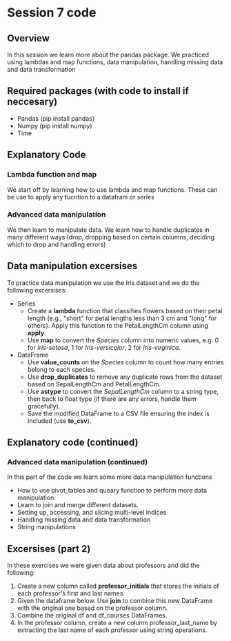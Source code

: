 # Session 7 code

## Overview
In this session we learn more about the pandas package. We practiced using lambdas and map functions, data manipulation, handling missing data and data transformation

## Required packages (with code to install if neccesary)
- Pandas (pip install pandas)
- Numpy (pip install numpy)
- Time

## Explanatory Code

### Lambda function and map

We start off by learning how to use lambda and map functions. These can be use to apply any fucntion to a datafram or series

### Advanced data manipulation

We then learn to manipulate data.
We learn how to handle duplicates in many different ways (drop, dropping based on certain columns, deciding which to drop and handling errors)

## Data manipulation excersises

To practice data manipulation we use the Iris dataset and we do the following excersises:
- Series
    - Create a **lambda** function that classifies flowers based on their petal length (e.g., "short" for petal lengths less than 3 cm and "long" for others). Apply this function to the PetalLengthCm column using **apply**.
    - Use **map** to convert the *Species* column into numeric values, e.g. 0 for *Iris-setosa*, 1 for *Iris-versicolor*, 2 for *Iris-virginica*.
- DataFrame
    - Use **value_counts** on the *Species* column to count how many entries belong to each species.
    - Use **drop_duplicates** to remove any duplicate rows from the dataset based on SepalLengthCm and PetalLengthCm.
    - Use **astype** to convert the *SepalLengthCm* column to a string type, then back to float type (if there are any errors, handle them gracefully).
    - Save the modified DataFrame to a CSV file ensuring the index is included (use **to_csv**).

## Explanatory code (continued)

### Advanced data manipulation (continued)
In this part of the code we learn some more data manipulation functions

- How to use pivot_tables and queary function to perform more data manipulation. 
- Learn to join and merge different datasets.
- Setting up, accessing, and slicing multi-level indices
- Handling missing data and data transformation
- String manipulations

## Excersises (part 2)

In these exercises we were given data about professors and did the following:
1. Create a new column called **professor_initials** that stores the initials of each professor's first and last names.
2. Given the dataframe below. Use **join** to combine this new DataFrame with the original one based on the professor column.
3. Combine the original df and df_courses DataFrames.
4. In the professor column, create a new column professor_last_name by extracting the last name of each professor using string operations.

